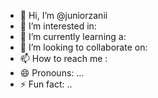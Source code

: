 - 👋 Hi, I’m @juniorzanii
- 👀 I’m interested in:  
- 🌱 I’m currently learning a: 
- 💞️ I’m looking to collaborate on:
- 📫 How to reach me :
- 😄 Pronouns: ... 
- ⚡ Fun fact: ..

<!---
juniorzanii/juniorzanii is a ✨ special ✨ repository because its `README.md` (this file) appears on your GitHub profile.
You can click the Preview link to take a look at your changes.
--->
